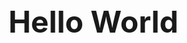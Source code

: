 
<div style="align: center"><font size="28" ><b>Hello World</b></font></div>

<div><img style="align: center" src="https://typora-1300671906.cos.ap-nanjing.myqcloud.com/img/PicsArt_11-15-01.01.02.png" alt="" /></div>
